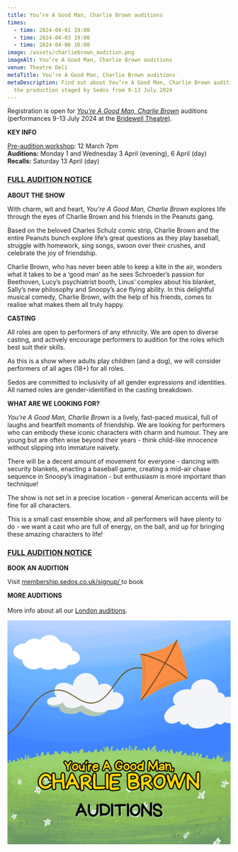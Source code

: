 ```yaml
---
title: You’re A Good Man, Charlie Brown auditions
times:
  - time: 2024-04-01 19:00
  - time: 2024-04-03 19:00
  - time: 2024-04-06 10:00
image: /assets/charliebrown_audition.png
imageAlt: You’re A Good Man, Charlie Brown auditions
venue: Theatre Deli
metaTitle: You’re A Good Man, Charlie Brown auditions
metaDescription: Find out about You’re A Good Man, Charlie Brown auditions, for
  the production staged by Sedos from 9-13 July 2024
---
```

Registration is open for *[You’re A Good Man, Charlie Brown](< https://www.sedos.co.uk/shows/2024-you-re-a-good-man-charlie-brown>)* auditions (performances 9-13 July 2024 at the [Bridewell Theatre)](https://www.sedos.co.uk/venues/bridewell).

**KEY INFO**

[Pre-audition workshop](https://www.sedos.co.uk/events/you-re-a-good-man-charlie-brown-pre-audition-workshop): 12 March 7pm\
**Auditions:** Monday 1 and Wednesday 3 April (evening), 6 April (day)\
**Recalls:** Saturday 13 April (day)

### [FULL AUDITION NOTICE](https://docs.google.com/document/d/11ruxUzIhUmWEKXEuWjpsedYqziit80-eyrJy_czJbW4/edit)

**ABOUT THE SHOW**

With charm, wit and heart, *You're A Good Man, Charlie Brown* explores life through the eyes of Charlie Brown and his friends in the Peanuts gang.

Based on the beloved Charles Schulz comic strip, Charlie Brown and the entire Peanuts bunch explore life’s great questions as they play baseball, struggle with homework, sing songs, swoon over their crushes, and celebrate the joy of friendship.

Charlie Brown, who has never been able to keep a kite in the air, wonders what it takes to be a ‘good man’ as he sees Schroeder’s passion for Beethoven, Lucy’s psychiatrist booth, Linus’ complex about his blanket, Sally’s new philosophy and Snoopy’s ace flying ability. In this delightful musical comedy, Charlie Brown, with the help of his friends, comes to realise what makes them all truly happy.

**CASTING**

All roles are open to performers of any ethnicity. We are open to diverse casting, and actively encourage performers to audition for the roles which best suit their skills.

As this is a show where adults play children (and a dog), we will consider performers of all ages (18+) for all roles.

Sedos are committed to inclusivity of all gender expressions and identities. All named roles are gender-identified in the casting breakdown.

**WHAT ARE WE LOOKING FOR?**

*You’re A Good Man, Charlie Brown* is a lively, fast-paced musical, full of laughs and heartfelt moments of friendship. We are looking for performers who can embody these iconic characters with charm and humour. They are young but are often wise beyond their years - think child-like innocence without slipping into immature naivety. 

There will be a decent amount of movement for everyone - dancing with security blankets, enacting a baseball game, creating a mid-air chase sequence in Snoopy’s imagination - but enthusiasm is more important than technique! 

The show is not set in a precise location - general American accents will be fine for all characters. 

This is a small cast ensemble show, and all performers will have plenty to do - we want a cast who are full of energy, on the ball, and up for bringing these amazing characters to life!

### [FULL AUDITION NOTICE](https://docs.google.com/document/d/11ruxUzIhUmWEKXEuWjpsedYqziit80-eyrJy_czJbW4/edit)

**BOOK AN AUDITION**

Visit [membership.sedos.co.uk/signup/ ](https://membership.sedos.co.uk/signup/)to book

**MORE AUDITIONS**\
\
More info about all our [London auditions](https://www.sedos.co.uk/get-involved).

![You’re A Good Man, Charlie Brown auditions](/assets/charliebrown_audition-2.png)